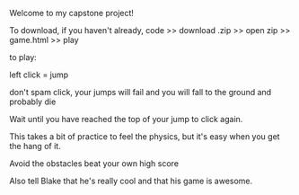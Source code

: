 Welcome to my capstone project! 

To download, if you haven't already, code >> download .zip >> open zip >> game.html >> play



to play:

left click = jump

don't spam click, your jumps will fail and you will fall to the ground and probably die

Wait until you have reached the top of your jump to click again.

This takes a bit of practice to feel the physics, but it's easy when you get the hang of it.



Avoid the obstacles
beat your own high score



Also tell Blake that he's really cool and that his game is awesome.
